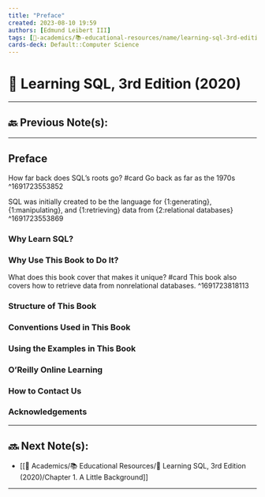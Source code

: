 ```yaml
---
title: "Preface"
created: 2023-08-10 19:59
authors: [Edmund Leibert III]
tags: [🔴-academics/📚-educational-resources/name/learning-sql-3rd-edition-2020, 🔴-academics/📚-educational-resources/discipline/computer-science/programming-language/sql, study-note]
cards-deck: Default::Computer Science
---
```


# 📕 Learning SQL, 3rd Edition (2020)

---

## 🔙 Previous Note(s):

---

## Preface

How far back does SQL’s roots go?
#card 
Go back as far as the 1970s
^1691723553852

SQL was initially created to be the language for {1:generating}, {1:manipulating}, and {1:retrieving} data from {2:relational databases}
^1691723553869

### Why Learn SQL?

### Why Use This Book to Do It?

What does this book cover that makes it unique? 
#card 
This book also covers how to retrieve data from nonrelational databases.
^1691723818113

### Structure of This Book

### Conventions Used in This Book

### Using the Examples in This Book

### O’Reilly Online Learning

### How to Contact Us

### Acknowledgements

---

## 🔜 Next Note(s):
- [[🔴 Academics/📚 Educational Resources/📕 Learning SQL, 3rd Edition (2020)/Chapter 1. A Little Background]]

---
